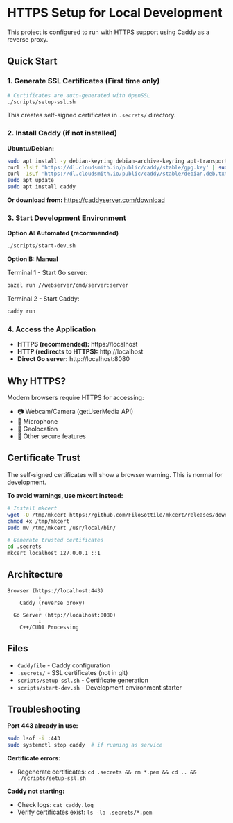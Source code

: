 # HTTPS Setup for Local Development

This project is configured to run with HTTPS support using Caddy as a reverse proxy.

## Quick Start

### 1. Generate SSL Certificates (First time only)

```bash
# Certificates are auto-generated with OpenSSL
./scripts/setup-ssl.sh
```

This creates self-signed certificates in `.secrets/` directory.

### 2. Install Caddy (if not installed)

**Ubuntu/Debian:**
```bash
sudo apt install -y debian-keyring debian-archive-keyring apt-transport-https
curl -1sLf 'https://dl.cloudsmith.io/public/caddy/stable/gpg.key' | sudo gpg --dearmor -o /usr/share/keyrings/caddy-stable-archive-keyring.gpg
curl -1sLf 'https://dl.cloudsmith.io/public/caddy/stable/debian.deb.txt' | sudo tee /etc/apt/sources.list.d/caddy-stable.list
sudo apt update
sudo apt install caddy
```

**Or download from:** https://caddyserver.com/download

### 3. Start Development Environment

**Option A: Automated (recommended)**
```bash
./scripts/start-dev.sh
```

**Option B: Manual**

Terminal 1 - Start Go server:
```bash
bazel run //webserver/cmd/server:server
```

Terminal 2 - Start Caddy:
```bash
caddy run
```

### 4. Access the Application

- **HTTPS (recommended):** https://localhost
- **HTTP (redirects to HTTPS):** http://localhost  
- **Direct Go server:** http://localhost:8080

## Why HTTPS?

Modern browsers require HTTPS for accessing:
- 📷 Webcam/Camera (getUserMedia API)
- 🎤 Microphone
- 📍 Geolocation
- 🔐 Other secure features

## Certificate Trust

The self-signed certificates will show a browser warning. This is normal for development.

**To avoid warnings, use mkcert instead:**
```bash
# Install mkcert
wget -O /tmp/mkcert https://github.com/FiloSottile/mkcert/releases/download/v1.4.4/mkcert-v1.4.4-linux-amd64
chmod +x /tmp/mkcert
sudo mv /tmp/mkcert /usr/local/bin/

# Generate trusted certificates
cd .secrets
mkcert localhost 127.0.0.1 ::1
```

## Architecture

```
Browser (https://localhost:443)
          ↓
    Caddy (reverse proxy)
          ↓
  Go Server (http://localhost:8080)
          ↓
    C++/CUDA Processing
```

## Files

- `Caddyfile` - Caddy configuration
- `.secrets/` - SSL certificates (not in git)
- `scripts/setup-ssl.sh` - Certificate generation
- `scripts/start-dev.sh` - Development environment starter

## Troubleshooting

**Port 443 already in use:**
```bash
sudo lsof -i :443
sudo systemctl stop caddy  # if running as service
```

**Certificate errors:**
- Regenerate certificates: `cd .secrets && rm *.pem && cd .. && ./scripts/setup-ssl.sh`

**Caddy not starting:**
- Check logs: `cat caddy.log`
- Verify certificates exist: `ls -la .secrets/*.pem`
